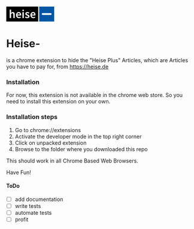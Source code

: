 ![heise minus](https://raw.githubusercontent.com/dasistdaniel/heiseminus/main/heiseminusIcon.png)
# Heise-
is a chrome extension to hide the "Heise Plus" Articles, which are Articles you
have to pay for, from https://heise.de

### Installation
For now, this extension is not available in the chrome web store. So you need
to install this extension on your own. 

### Installation steps
1. Go to chrome://extensions
2. Activate the developer mode in the top right corner
3. Click on unpacked extension
4. Browse to the folder where you downloaded this repo

This should work in all Chrome Based Web Browsers.

Have Fun!

#### ToDo
- [ ] add documentation
- [ ] write tests
- [ ] automate tests
- [ ] profit
